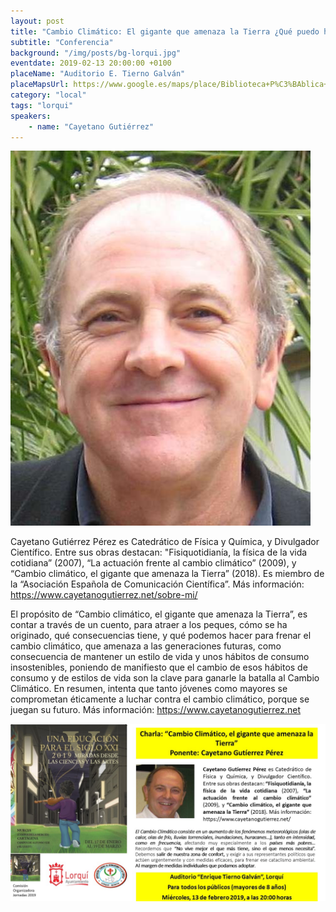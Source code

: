 ```yaml
---
layout: post
title: "Cambio Climático: El gigante que amenaza la Tierra ¿Qué puedo hacer para frenar el cambio climático?"
subtitle: "Conferencia"
background: "/img/posts/bg-lorqui.jpg"
eventdate: 2019-02-13 20:00:00 +0100
placeName: "Auditorio E. Tierno Galván"
placeMapsUrl: https://www.google.es/maps/place/Biblioteca+P%C3%BAblica+Municipal+Centro+Culturalenrique+Tierno+Galv%C3%A1n/@38.081233,-1.2564643,17z/data=!3m1!4b1!4m5!3m4!1s0xd64791ec4e2b3d3:0xc055076049626fe6!8m2!3d38.0812288!4d-1.2542756
category: "local"
tags: "lorqui"
speakers:
    - name: "Cayetano Gutiérrez"
---
```

![cartel](/img/posts/cayetanojpg.jpg)

Cayetano Gutiérrez Pérez es Catedrático de Física y Química, y Divulgador Científico. Entre sus obras destacan: "Fisiquotidianía, la física de la vida cotidiana” (2007), “La actuación frente al cambio climático” (2009), y “Cambio climático, el gigante que amenaza la Tierra” (2018). Es miembro de la “Asociación Española de Comunicación Científica”. Más información: https://www.cayetanogutierrez.net/sobre-mi/  

El propósito de “Cambio climático, el gigante que amenaza la Tierra”, es contar a través de un cuento, para atraer a los peques, cómo se ha originado, qué consecuencias tiene, y qué podemos hacer para frenar el cambio climático, que amenaza a las generaciones futuras, como consecuencia de mantener un estilo de vida y unos hábitos de consumo insostenibles, poniendo de manifiesto que el cambio de esos hábitos de consumo y de estilos de vida son la clave para ganarle la batalla al Cambio Climático. En resumen, intenta que tanto jóvenes como mayores se comprometan éticamente a luchar contra el cambio climático, porque se juegan su futuro. Más información: https://www.cayetanogutierrez.net  

![cartel](/img/posts/cayetanolorqui2.jpg)
